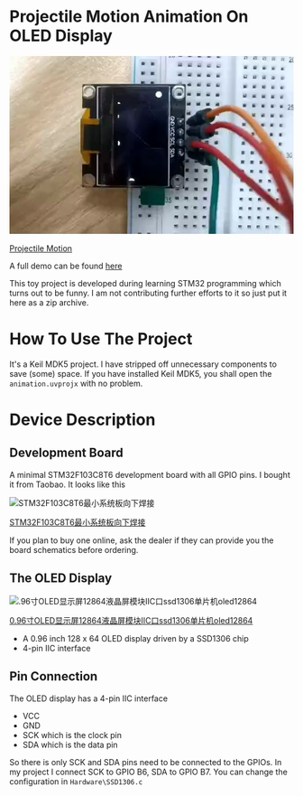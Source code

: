 # Projectile Motion Animation On OLED Display

![Projectile Motion](demo.jpg)

[Projectile Motion](https://openstax.org/books/physics/pages/5-3-projectile-motion)

A full demo can be found [here](https://www.bilibili.com/video/BV1wx4y197zZ/)

This toy project is developed during learning STM32 programming which turns out to be funny. I am not contributing further efforts to it so just put it here as a zip archive.

# How To Use The Project

It's a Keil MDK5 project. I have stripped off unnecessary components to save (some) space. If you have installed Keil MDK5, you shall open the `animation.uvprojx` with no problem.

# Device Description

## Development Board

A minimal STM32F103C8T6 development board with all GPIO pins. I bought it from Taobao. It looks like this

![STM32F103C8T6最小系统板向下焊接](https://gw.alicdn.com/bao/uploaded/i3/738263294/O1CN01BfOP8l1aChUAzDSZe_!!738263294.jpg_Q75.jpg_.webp)

[STM32F103C8T6最小系统板向下焊接](https://detail.tmall.com/item.htm?abbucket=12&id=535614102774&ns=1&spm=a230r.1.14.11.7df01e9dXupn4X&skuId=5194626899076)

If you plan to buy one online, ask the dealer if they can provide you the board schematics before ordering.

## The OLED Display

![.96寸OLED显示屏12864液晶屏模块IIC口ssd1306单片机oled12864](https://gd4.alicdn.com/imgextra/i4/3823701960/O1CN01OrPMC51QLj9c4ZWD4_!!3823701960.png_400x400.jpg)

[0.96寸OLED显示屏12864液晶屏模块IIC口ssd1306单片机oled12864](https://item.taobao.com/item.htm?spm=a1z10.5-c-s.w4002-23991449502.13.1add2b188hlbJk&id=565003400812)

- A 0.96 inch 128 x 64 OLED display driven by a SSD1306 chip
- 4-pin IIC interface

## Pin Connection

The OLED display has a 4-pin IIC interface

- VCC
- GND
- SCK which is the clock pin
- SDA which is the data pin

So there is only SCK and SDA pins need to be connected to the GPIOs. In my project I connect SCK to GPIO B6, SDA to GPIO B7. You can change the configuration in `Hardware\SSD1306.c`
